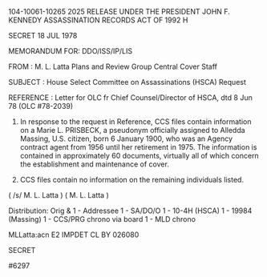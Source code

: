 104-10061-10265 2025 RELEASE UNDER THE PRESIDENT JOHN F. KENNEDY ASSASSINATION RECORDS ACT OF 1992 H

SECRET
18 JUL 1978

MEMORANDUM FOR: DDO/ISS/IP/LIS

FROM : M. L. Latta
Plans and Review Group
Central Cover Staff

SUBJECT : House Select Committee on Assassinations
(HSCA) Request

REFERENCE : Letter for OLC fr Chief Counsel/Director
of HSCA, dtd 8 Jun 78 (OLC #78-2039)

1. In response to the request in Reference, CCS files
contain information on a Marie L. PRISBECK, a pseudonym
officially assigned to Alledda Massing, U.S. citizen, born
6 January 1900, who was an Agency contract agent from 1956
until her retirement in 1975. The information is contained
in approximately 60 documents, virtually all of which concern
the establishment and maintenance of cover.

2. CCS files contain no information on the remaining
individuals listed.

( /s/ M. L. Latta )
( M. L. Latta )

Distribution:
Orig & 1 - Addressee
1 - SA/DO/O
1 - 10-4H (HSCA)
1 - 19984 (Massing)
1 - CCS/PRG chrono via board
1 - MLD chrono

MLLatta:acn E2 IMPDET
CL BY 026080

SECRET

#6297
